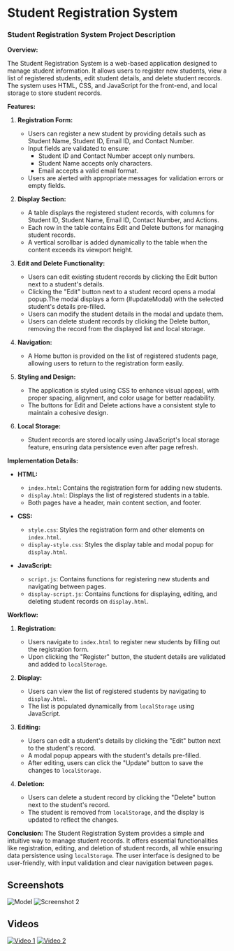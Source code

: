 # Student Registration System
### Student Registration System Project Description

**Overview:**

The Student Registration System is a web-based application designed to manage student information. It allows users to register new students, view a list of registered students, edit student details, and delete student records. The system uses HTML, CSS, and JavaScript for the front-end, and local storage to store student records.

**Features:**

1. **Registration Form:**
   - Users can register a new student by providing details such as Student Name, Student ID, Email ID, and Contact Number.
   - Input fields are validated to ensure:
     - Student ID and Contact Number accept only numbers.
     - Student Name accepts only characters.
     - Email accepts a valid email format.
   - Users are alerted with appropriate messages for validation errors or empty fields.

2. **Display Section:**
   - A table displays the registered student records, with columns for Student ID, Student Name, Email ID, Contact Number, and Actions.
   - Each row in the table contains Edit and Delete buttons for managing student records.
   - A vertical scrollbar is added dynamically to the table when the content exceeds its viewport height.

3. **Edit and Delete Functionality:**
   - Users can edit existing student records by clicking the Edit button next to a student's details.
   - Clicking the "Edit" button next to a student record opens a modal popup.The modal displays a form (#updateModal) with the selected student's details pre-filled.
   - Users can modify the student details in the modal and update them.
   - Users can delete student records by clicking the Delete button, removing the record from the displayed list and local storage.

4. **Navigation:**
   - A Home button is provided on the list of registered students page, allowing users to return to the registration form easily.

5. **Styling and Design:**
   - The application is styled using CSS to enhance visual appeal, with proper spacing, alignment, and color usage for better readability.
   - The buttons for Edit and Delete actions have a consistent style to maintain a cohesive design.

6. **Local Storage:**
   - Student records are stored locally using JavaScript's local storage feature, ensuring data persistence even after page refresh.

**Implementation Details:**

- **HTML:** 
  - `index.html`: Contains the registration form for adding new students.
  - `display.html`: Displays the list of registered students in a table.
  - Both pages have a header, main content section, and footer.

- **CSS:**
  - `style.css`: Styles the registration form and other elements on `index.html`.
  - `display-style.css`: Styles the display table and modal popup for `display.html`.

- **JavaScript:**
  - `script.js`: Contains functions for registering new students and navigating between pages.
  - `display-script.js`: Contains functions for displaying, editing, and deleting student records on `display.html`.

**Workflow:**

1. **Registration:**
   - Users navigate to `index.html` to register new students by filling out the registration form.
   - Upon clicking the "Register" button, the student details are validated and added to `localStorage`.

2. **Display:**
   - Users can view the list of registered students by navigating to `display.html`.
   - The list is populated dynamically from `localStorage` using JavaScript.

3. **Editing:**
   - Users can edit a student's details by clicking the "Edit" button next to the student's record.
   - A modal popup appears with the student's details pre-filled.
   - After editing, users can click the "Update" button to save the changes to `localStorage`.

4. **Deletion:**
   - Users can delete a student record by clicking the "Delete" button next to the student's record.
   - The student is removed from `localStorage`, and the display is updated to reflect the changes.

**Conclusion:**
The Student Registration System provides a simple and intuitive way to manage student records. It offers essential functionalities like registration, editing, and deletion of student records, all while ensuring data persistence using `localStorage`. The user interface is designed to be user-friendly, with input validation and clear navigation between pages.


## Screenshots

![Model]((https://github.com/NarayananM264059/Student_Registration_System/blob/main/others/img/index.png))
![Screenshot 2](https://link-to-your-screenshot.com)
<!-- Add more screenshots as needed -->

## Videos

[![Video 1](https://link-to-your-video-thumbnail.com)](https://link-to-your-video.com)
[![Video 2](https://link-to-your-video-thumbnail.com)](https://link-to-your-video.com)
<!-- Add more videos as needed -->
